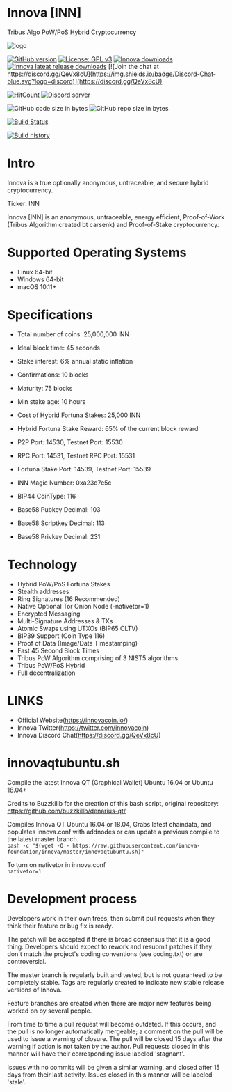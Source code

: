 # Innova [INN]
Tribus Algo PoW/PoS Hybrid Cryptocurrency

![logo](https://i.imgur.com/Zo0uzw9.png)

[![GitHub version](https://img.shields.io/github/release/innova-foundation/innova.svg)](https://badge.fury.io/gh/innova-foundation%2Finnova)
[![License: GPL v3](https://img.shields.io/badge/License-MIT-blue.svg)](https://github.com/innova-foundation/innova/blob/master/COPYING)
[![Innova downloads](https://img.shields.io/github/downloads/innova-foundation/innova/total.svg)](https://github.com/innova-foundation/innova/releases)
[![Innova lateat release downloads](https://img.shields.io/github/downloads/innova-foundation/innova/latest/total)](https://github.com/innova-foundation/innova/releases)
[![Join the chat at https://discord.gg/QeVx8cU](https://img.shields.io/badge/Discord-Chat-blue.svg?logo=discord)](https://discord.gg/QeVx8cU)

[![HitCount](http://hits.dwyl.io/innova-foundation/innova.svg)](http://hits.dwyl.io/innova-foundation/innova)
<a href="https://discord.gg/QeVx8cU"><img src="https://discordapp.com/api/guilds/391676334956347395/embed.png" alt="Discord server" /></a>

![GitHub code size in bytes](https://img.shields.io/github/languages/code-size/innova-foundation/innova.svg) ![GitHub repo size in bytes](https://img.shields.io/github/repo-size/innova-foundation/innova.svg)

[![Build Status](https://travis-ci.org/innova-foundation/innova.svg?branch=master)](https://travis-ci.org/innova-foundation/innova)

[![Build history](https://buildstats.info/travisci/chart/innova-foundation/innova?branch=master)](https://travis-ci.org/innova-foundation/innova?branch=master)

Intro
==========================
Innova is a true optionally anonymous, untraceable, and secure hybrid cryptocurrency.

Ticker: INN

Innova [INN] is an anonymous, untraceable, energy efficient, Proof-of-Work (Tribus Algorithm created bt carsenk) and Proof-of-Stake cryptocurrency.


Supported Operating Systems
==========================
* Linux 64-bit
* Windows 64-bit
* macOS 10.11+

Specifications
==========================
* Total number of coins: 25,000,000 INN
* Ideal block time: 45 seconds
* Stake interest: 6% annual static inflation
* Confirmations: 10 blocks
* Maturity: 75 blocks
* Min stake age: 10 hours

* Cost of Hybrid Fortuna Stakes: 25,000 INN
* Hybrid Fortuna Stake Reward: 65% of the current block reward
* P2P Port: 14530, Testnet Port: 15530
* RPC Port: 14531, Testnet RPC Port: 15531
* Fortuna Stake Port: 14539, Testnet Port: 15539

* INN Magic Number: 0xa23d7e5c
* BIP44 CoinType: 116
* Base58 Pubkey Decimal: 103
* Base58 Scriptkey Decimal: 113
* Base58 Privkey Decimal: 231

Technology
==========================
* Hybrid PoW/PoS Fortuna Stakes
* Stealth addresses
* Ring Signatures (16 Recommended)
* Native Optional Tor Onion Node (-nativetor=1)
* Encrypted Messaging
* Multi-Signature Addresses & TXs
* Atomic Swaps using UTXOs (BIP65 CLTV)
* BIP39 Support (Coin Type 116)
* Proof of Data (Image/Data Timestamping)
* Fast 45 Second Block Times
* Tribus PoW Algorithm comprising of 3 NIST5 algorithms
* Tribus PoW/PoS Hybrid
* Full decentralization

LINKS
==========================
* Official Website(https://innovacoin.io/)
* Innova Twitter(https://twitter.com/innovacoin)
* Innova Discord Chat(https://discord.gg/QeVx8cU)

innovaqtubuntu.sh
===========================
Compile the latest Innova QT (Graphical Wallet) Ubuntu 16.04 or Ubuntu 18.04+

Credits to Buzzkillb for the creation of this bash script, original repository: https://github.com/buzzkillb/denarius-qt/

Compiles Innova QT Ubuntu 16.04 or 18.04, Grabs latest chaindata, and populates innova.conf with addnodes or can update a previous compile to the latest master branch.  
```bash -c "$(wget -O - https://raw.githubusercontent.com/innova-foundation/innova/master/innovaqtubuntu.sh)"```  

To turn on nativetor in innova.conf  
```nativetor=1```   

Development process
===========================

Developers work in their own trees, then submit pull requests when
they think their feature or bug fix is ready.

The patch will be accepted if there is broad consensus that it is a
good thing.  Developers should expect to rework and resubmit patches
if they don't match the project's coding conventions (see coding.txt)
or are controversial.

The master branch is regularly built and tested, but is not guaranteed
to be completely stable. Tags are regularly created to indicate new
stable release versions of Innova.

Feature branches are created when there are major new features being
worked on by several people.

From time to time a pull request will become outdated. If this occurs, and
the pull is no longer automatically mergeable; a comment on the pull will
be used to issue a warning of closure. The pull will be closed 15 days
after the warning if action is not taken by the author. Pull requests closed
in this manner will have their corresponding issue labeled 'stagnant'.

Issues with no commits will be given a similar warning, and closed after
15 days from their last activity. Issues closed in this manner will be
labeled 'stale'.
